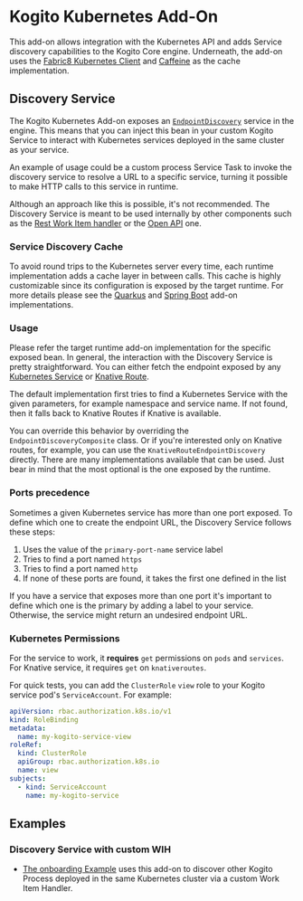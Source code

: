 # Kogito Kubernetes Add-On

This add-on allows integration with the Kubernetes API and adds Service discovery capabilities to the Kogito Core
engine. Underneath, the add-on uses the [Fabric8 Kubernetes Client](https://github.com/fabric8io/kubernetes-client)
and [Caffeine](https://github.com/ben-manes/caffeine) as the cache implementation.

## Discovery Service

The Kogito Kubernetes Add-on exposes an [`EndpointDiscovery`](src/main/java/org/kie/kogito/addons/k8s/EndpointDiscovery.java) service in the engine. This
means that you can inject this bean in your custom Kogito Service to interact with Kubernetes services deployed in the
same cluster as your service.

An example of usage could be a custom process Service Task to invoke the discovery service to resolve a URL to a
specific service, turning it possible to make HTTP calls to this service in runtime.

Although an approach like this is possible, it's not recommended. The Discovery Service is meant to be used internally
by other components such as the [Rest Work Item handler](https://github.com/kiegroup/kogito-runtimes/tree/main/kogito-workitems/kogito-rest-workitem) or
the [Open API](https://github.com/kiegroup/kogito-runtimes/tree/main/kogito-workitems/kogito-openapi-workitem) one.

### Service Discovery Cache

To avoid round trips to the Kubernetes server every time, each runtime implementation adds a cache layer in between
calls. This cache is highly customizable since its configuration is exposed by the target runtime. For more details
please see the [Quarkus](../../../quarkus/addons/kubernetes) and [Spring Boot](../../../springboot/addons/kubernetes) add-on implementations.

### Usage

Please refer the target runtime add-on implementation for the specific exposed bean. In general, the interaction with
the Discovery Service is pretty straightforward. You can either fetch the endpoint exposed by any [Kubernetes Service](https://kubernetes.io/docs/concepts/services-networking/service/)
or [Knative Route](https://github.com/knative/specs/blob/main/specs/serving/knative-api-specification-1.0.md#route).

The default implementation first tries to find a Kubernetes Service with the given parameters, for example namespace and
service name. If not found, then it falls back to Knative Routes if Knative is available.

You can override this behavior by overriding the `EndpointDiscoveryComposite` class. Or if you're interested only on
Knative routes, for example, you can use the `KnativeRouteEndpointDiscovery` directly. There are many implementations
available that can be used. Just bear in mind that the most optional is the one exposed by the runtime.

### Ports precedence

Sometimes a given Kubernetes service has more than one port exposed. To define which one to create the endpoint URL, the
Discovery Service follows these steps:

1. Uses the value of the `primary-port-name` service label
2. Tries to find a port named `https`
3. Tries to find a port named `http`
4. If none of these ports are found, it takes the first one defined in the list

If you have a service that exposes more than one port it's important to define which one is the primary by adding a
label to your service. Otherwise, the service might return an undesired endpoint URL.

### Kubernetes Permissions

For the service to work, it **requires** `get` permissions on `pods` and `services`. For Knative service, it
requires `get` on `knativeroutes`.

For quick tests, you can add the `ClusterRole` `view` role to your Kogito service pod's `ServiceAccount`. For example:

```yaml
apiVersion: rbac.authorization.k8s.io/v1
kind: RoleBinding
metadata:
  name: my-kogito-service-view
roleRef:
  kind: ClusterRole
  apiGroup: rbac.authorization.k8s.io
  name: view
subjects:
  - kind: ServiceAccount
    name: my-kogito-service
```

## Examples

### Discovery Service with custom WIH

- [The onboarding Example](https://github.com/kiegroup/kogito-examples/tree/stable/onboarding-example) uses this add-on
  to discover other Kogito Process deployed in the same Kubernetes cluster via a custom Work Item Handler.
